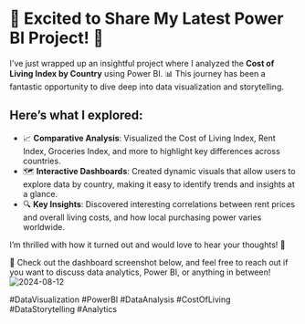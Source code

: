 # 🚀 Excited to Share My Latest Power BI Project! 🚀

I've just wrapped up an insightful project where I analyzed the **Cost of Living Index by Country** using Power BI. 📊 This journey has been a fantastic opportunity to dive deep into data visualization and storytelling.

## Here’s what I explored:

- 📈 **Comparative Analysis**: Visualized the Cost of Living Index, Rent Index, Groceries Index, and more to highlight key differences across countries.
- 🗺️ **Interactive Dashboards**: Created dynamic visuals that allow users to explore data by country, making it easy to identify trends and insights at a glance.
- 🔍 **Key Insights**: Discovered interesting correlations between rent prices and overall living costs, and how local purchasing power varies worldwide.

I’m thrilled with how it turned out and would love to hear your thoughts! 💬

📌 Check out the dashboard screenshot below, and feel free to reach out if you want to discuss data analytics, Power BI, or anything in between!
![2024-08-12](https://github.com/user-attachments/assets/ac9c00cb-f52d-449a-8f31-bc3a9fd29efa)


#DataVisualization #PowerBI #DataAnalysis #CostOfLiving #DataStorytelling #Analytics
